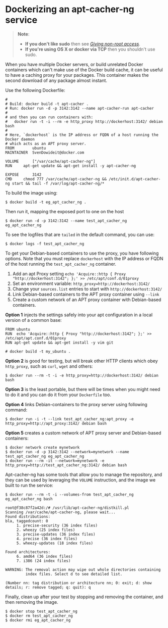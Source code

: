 <!--[metadata]>
+++
title = "Dockerizing an apt-cacher-ng service"
description = "Installing and running an apt-cacher-ng service"
keywords = ["docker, example, package installation, networking, debian,  ubuntu"]
[menu.main]
parent = "engine_dockerize"
+++
<![end-metadata]-->

# Dockerizing an apt-cacher-ng service

> **Note**:
> - **If you don't like sudo** then see [*Giving non-root
>   access*](../installation/binaries.md#giving-non-root-access).
> - **If you're using OS X or docker via TCP** then you shouldn't use
>   sudo.

When you have multiple Docker servers, or build unrelated Docker
containers which can't make use of the Docker build cache, it can be
useful to have a caching proxy for your packages. This container makes
the second download of any package almost instant.

Use the following Dockerfile:

    #
    # Build: docker build -t apt-cacher .
    # Run: docker run -d -p 3142:3142 --name apt-cacher-run apt-cacher
    #
    # and then you can run containers with:
    #   docker run -t -i --rm -e http_proxy http://dockerhost:3142/ debian bash
    #
    # Here, `dockerhost` is the IP address or FQDN of a host running the Docker daemon
    # which acts as an APT proxy server.
    FROM        ubuntu
    MAINTAINER  SvenDowideit@docker.com

    VOLUME      ["/var/cache/apt-cacher-ng"]
    RUN     apt-get update && apt-get install -y apt-cacher-ng

    EXPOSE      3142
    CMD     chmod 777 /var/cache/apt-cacher-ng && /etc/init.d/apt-cacher-ng start && tail -f /var/log/apt-cacher-ng/*

To build the image using:

    $ docker build -t eg_apt_cacher_ng .

Then run it, mapping the exposed port to one on the host

    $ docker run -d -p 3142:3142 --name test_apt_cacher_ng eg_apt_cacher_ng

To see the logfiles that are `tailed` in the default command, you can
use:

    $ docker logs -f test_apt_cacher_ng

To get your Debian-based containers to use the proxy, you have
following options.  Note that you must replace `dockerhost` with the
IP address or FQDN of the host running the `test_apt_cacher_ng`
container.

1. Add an apt Proxy setting
   `echo 'Acquire::http { Proxy "http://dockerhost:3142"; };' >> /etc/apt/conf.d/01proxy`
2. Set an environment variable:
   `http_proxy=http://dockerhost:3142/`
3. Change your `sources.list` entries to start with
   `http://dockerhost:3142/`
4. Link Debian-based containers to the APT proxy container using `--link`
5. Create a custom network of an APT proxy container with Debian-based containers.

**Option 1** injects the settings safely into your apt configuration in
a local version of a common base:

    FROM ubuntu
    RUN  echo 'Acquire::http { Proxy "http://dockerhost:3142"; };' >> /etc/apt/apt.conf.d/01proxy
    RUN apt-get update && apt-get install -y vim git

    # docker build -t my_ubuntu .

**Option 2** is good for testing, but will break other HTTP clients
which obey `http_proxy`, such as `curl`, `wget` and others:

    $ docker run --rm -t -i -e http_proxy=http://dockerhost:3142/ debian bash

**Option 3** is the least portable, but there will be times when you
might need to do it and you can do it from your `Dockerfile`
too.

**Option 4** links Debian-containers to the proxy server using following command:

    $ docker run -i -t --link test_apt_cacher_ng:apt_proxy -e http_proxy=http://apt_proxy:3142/ debian bash

**Option 5** creates a custom network of APT proxy server and Debian-based containers:

    $ docker network create mynetwork
    $ docker run -d -p 3142:3142 --network=mynetwork --name test_apt_cacher_ng eg_apt_cacher_ng
    $ docker run --rm -it --network=mynetwork -e http_proxy=http://test_apt_cacher_ng:3142/ debian bash

Apt-cacher-ng has some tools that allow you to manage the repository,
and they can be used by leveraging the `VOLUME`
instruction, and the image we built to run the service:

    $ docker run --rm -t -i --volumes-from test_apt_cacher_ng eg_apt_cacher_ng bash

    root@f38c87f2a42d:/# /usr/lib/apt-cacher-ng/distkill.pl
    Scanning /var/cache/apt-cacher-ng, please wait...
    Found distributions:
    bla, taggedcount: 0
         1. precise-security (36 index files)
         2. wheezy (25 index files)
         3. precise-updates (36 index files)
         4. precise (36 index files)
         5. wheezy-updates (18 index files)

    Found architectures:
         6. amd64 (36 index files)
         7. i386 (24 index files)

    WARNING: The removal action may wipe out whole directories containing
             index files. Select d to see detailed list.

    (Number nn: tag distribution or architecture nn; 0: exit; d: show details; r: remove tagged; q: quit): q

Finally, clean up after your test by stopping and removing the
container, and then removing the image.

    $ docker stop test_apt_cacher_ng
    $ docker rm test_apt_cacher_ng
    $ docker rmi eg_apt_cacher_ng
